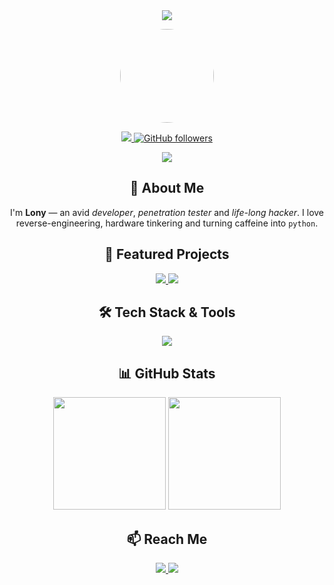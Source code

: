 <div align="center">
  <img
    src="https://readme-typing-svg.herokuapp.com?font=Fira+Code&size=28&duration=3500&pause=1000&color=AB4DFF&center=true&vCenter=true&width=800&lines=Hey+there!+I'm+Showdown76;Pentester,+Developer,+Tech+Enthusiast+⚡"
  />
</div>

<p align="center">
  <img src="https://avatars.githubusercontent.com/u/66854264?v=4" width="150" style="border-radius:50%;">
</p>

<p align="center">
  <a href="https://showdown.boo" target="_blank">
    <img src="https://custom-icon-badges.demolab.com/badge/Portfolio-Showdown.boo-6e07eb?style=for-the-badge&logo=firefox&logoColor=white" />
  </a>
  <a href="https://github.com/Showdown76py" target="_blank">
    <img alt="GitHub followers" src="https://img.shields.io/github/followers/Showdown76py?label=Follow&style=for-the-badge&logo=github">
  </a>
</p>


<p align="center">
  <a href="https://discord.com/users/901809620165722112" target="_blank">
    <img src="https://lanyard.cnrad.dev/api/901809620165722112?theme=dark&bg=6e07eb&borderRadius=10px&idleMessage=Probably%20coding..." />
  </a>
</p>

<h2 align="center">👋 About Me</h2>

<p align="center">
  I'm <b>Lony</b> — an avid <i>developer</i>, <i>penetration tester</i> and <i>life-long hacker</i>. I love reverse-engineering, hardware tinkering and turning caffeine into <code>python</code>.
</p>

<h2 align="center">🚀 Featured Projects</h2>

<p align="center">
  <a href="https://github.com/Showdown76py/discord-protector" target="_blank">
    <img src="https://github-readme-stats.vercel.app/api/pin/?username=Showdown76py&repo=discord-protector&theme=tokyonight&hide_border=true" />
  </a>
  <a href="https://github.com/Showdown76py/tesla-over-discord" target="_blank">
    <img src="https://github-readme-stats.vercel.app/api/pin/?username=Showdown76py&repo=tesla-over-discord&theme=tokyonight&hide_border=true" />
  </a>
</p>

<h2 align="center">🛠 Tech Stack & Tools</h2>

<p align="center">
  <img src="https://skillicons.dev/icons?theme=dark&perline=6&i=python,js,html,css,mysql,sqlite,git,linux,bash,git,vscode" />
</p>

<h2 align="center">📊 GitHub Stats</h2>

<p align="center">
  <img src="https://stats-lilac.vercel.app/api?username=Showdown76py&count_private=true&show_icons=true&theme=tokyonight&hide_border=true" height="180">
  <img src="https://stats-lilac.vercel.app/api/top-langs/?username=Showdown76py&layout=compact&theme=tokyonight&hide_border=true" height="180">
</p>

<h2 align="center">📫 Reach Me</h2>

<p align="center">
  <a href="mailto:me@showdown.boo" target="_blank">
    <img src="https://custom-icon-badges.demolab.com/badge/Email-me@showdown.boo-AB4DFF?style=for-the-badge&logo=mail&logoColor=white" />
  </a>
  <a href="https://github.com/Showdown76py?tab=repositories" target="_blank">
    <img src="https://custom-icon-badges.demolab.com/badge/GitHub-Profile-FF8906?style=for-the-badge&logo=github&logoColor=white" />
  </a>
</p>
